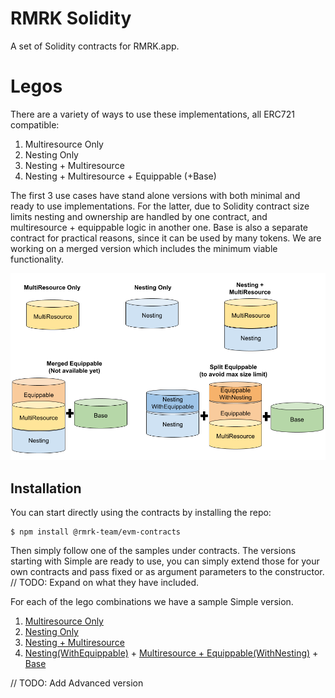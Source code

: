 # RMRK Solidity

A set of Solidity contracts for RMRK.app.

# Legos
There are a variety of ways to use these implementations, all ERC721 compatible:
1. Multiresource Only
1. Nesting Only
1. Nesting + Multiresource
1. Nesting + Multiresource + Equippable (+Base) 

The first 3 use cases have stand alone versions with both minimal and ready to use implementations. 
For the latter, due to Solidity contract size limits nesting and ownership are handled by one contract, and multiresource + equippable logic in another one. Base is also a separate contract for practical reasons, since it can be used by many tokens. We are working on a merged version which includes the minimum viable functionality.

![image Legos](./RMRKLegos.png)


## Installation

You can start directly using the contracts by installing the repo:
```
$ npm install @rmrk-team/evm-contracts
```

Then simply follow one of the samples under contracts. The versions starting with Simple are ready to use, you can simply extend those for your own contracts and pass fixed or as argument parameters to the constructor. 
// TODO: Expand on what they have included.

For each of the lego combinations we have a sample Simple version.
1. [Multiresource Only](https://github.com/rmrk-team/evm-sample-contracts/blob/master/contracts/SimpleMultiResource.sol)
1. [Nesting Only](https://github.com/rmrk-team/evm-sample-contracts/blob/master/contracts/SimpleNestingMultiResource.sol)
1. [Nesting + Multiresource](https://github.com/rmrk-team/evm-sample-contracts/blob/master/contracts/SimpleNestingMultiResource.sol)
1. [Nesting(WithEquippable)](https://github.com/rmrk-team/evm-sample-contracts/blob/master/contracts/SimpleNestingWithEquippable.sol) + [Multiresource + Equippable(WithNesting)](https://github.com/rmrk-team/evm-sample-contracts/blob/master/contracts/SimpleEquippableWithNesting.sol) + [Base](https://github.com/rmrk-team/evm-sample-contracts/blob/master/contracts/SimpleBase.sol)

// TODO: Add Advanced version